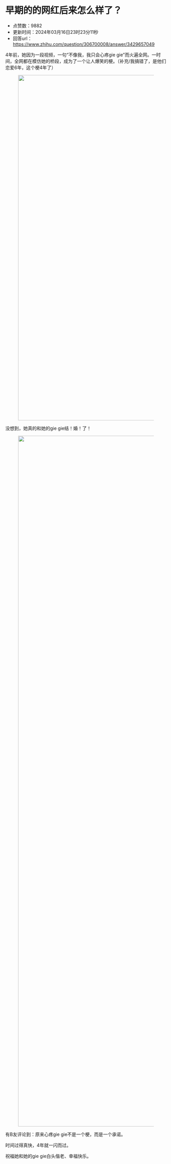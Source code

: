 # 早期的的网红后来怎么样了？
- 点赞数：9882
- 更新时间：2024年03月16日23时23分11秒
- 回答url：https://www.zhihu.com/question/306700008/answer/3429657049
<body>
 <p data-pid="taY0wjEl">4年前，她因为一段视频，一句“不像我，我只会心疼gie gie”而火遍全网。一时间，全网都在模仿她的桥段，成为了一个让人爆笑的梗。（补充/我搞错了，是他们恋爱6年，这个梗4年了）</p>
 <figure data-size="normal">
  <img src="https://picx.zhimg.com/50/v2-16c798bbc3ae8b022be8a333cb45b2ca_720w.jpg?source=1940ef5c" data-rawwidth="1080" data-rawheight="784" data-size="normal" data-original-token="v2-c5f6a2e8dea7c25ef2d7704fbe38de65" data-default-watermark-src="https://picx.zhimg.com/50/v2-1da7fb5a436962c207f85a9739c6801d_720w.jpg?source=1940ef5c" class="origin_image zh-lightbox-thumb" width="1080" data-original="https://pic1.zhimg.com/v2-16c798bbc3ae8b022be8a333cb45b2ca_r.jpg?source=1940ef5c">
 </figure>
 <p data-pid="tS3LUBJi">没想到，她真的和她的gie gie结！婚！了！</p>
 <figure data-size="normal">
  <img src="https://picx.zhimg.com/50/v2-b7165565b21b848a9bbb1c2c7c73ae2f_720w.jpg?source=1940ef5c" data-rawwidth="2160" data-rawheight="2880" data-size="normal" data-original-token="v2-21e4ccac650f7a203a33ce6420d7bc00" data-default-watermark-src="https://pic1.zhimg.com/50/v2-451054bca33433be5e256b28573b873f_720w.jpg?source=1940ef5c" class="origin_image zh-lightbox-thumb" width="2160" data-original="https://picx.zhimg.com/v2-b7165565b21b848a9bbb1c2c7c73ae2f_r.jpg?source=1940ef5c">
 </figure>
 <p data-pid="-tlnMCCk">有B友评论到：原来心疼gie gie不是一个梗，而是一个承诺。</p>
 <p data-pid="hcjufEHA">时间过得真快，4年就一闪而过。</p>
 <p data-pid="eM4dtowl">祝福她和她的gie gie白头偕老、幸福快乐。</p>
</body>
